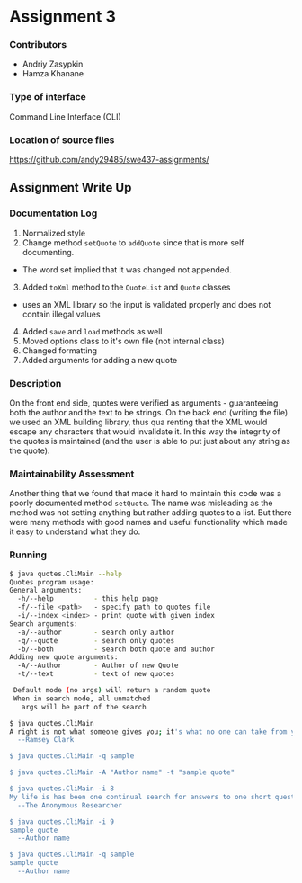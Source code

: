 # Assignment 3

### Contributors
- Andriy Zasypkin
- Hamza Khanane

### Type of interface
Command Line Interface (CLI)

### Location of source files
https://github.com/andy29485/swe437-assignments/

<div style="page-break-after: always;"></div>

## Assignment Write Up

### Documentation Log
1. Normalized style
2. Change method `setQuote` to `addQuote` since that is more self documenting.
  - The word set implied that it was changed not appended.
3. Added `toXml` method to the `QuoteList` and `Quote` classes
  - uses an XML library so the input is validated properly and does
    not contain illegal values
4. Added `save` and `load` methods as well
5. Moved options class to it's own file (not internal class)
6. Changed formatting
7. Added arguments for adding a new quote

### Description
  On the front end side, quotes were verified as arguments - guaranteeing
both the author and the text to be strings. On the back end (writing the file)
we used an XML building library, thus qua renting that the XML would escape any
characters that would invalidate it. In this way the integrity of the quotes is
maintained (and the user is able to put just about any string as the quote).

### Maintainability Assessment
  Another thing that we found that made it hard to maintain this code was a
poorly documented method `setQuote`. The name was misleading as the method
was not setting anything but rather adding quotes to a list. But there were
many methods with good names and useful functionality which made it easy to
understand what they do.

### Running
```bash
$ java quotes.CliMain --help
Quotes program usage:
General arguments:
  -h/--help          - this help page
  -f/--file <path>   - specify path to quotes file
  -i/--index <index> - print quote with given index
Search arguments:
  -a/--author        - search only author
  -q/--quote         - search only quotes
  -b/--both          - search both quote and author
Adding new quote arguments:
  -A/--Author        - Author of new Quote
  -t/--text          - text of new quotes

 Default mode (no args) will return a random quote
 When in search mode, all unmatched
   args will be part of the search

$ java quotes.CliMain 
A right is not what someone gives you; it's what no one can take from you.
  --Ramsey Clark

$ java quotes.CliMain -q sample

$ java quotes.CliMain -A "Author name" -t "sample quote"

$ java quotes.CliMain -i 8
My life is has been one continual search for answers to one short question. The subject and the answer changes, but the question remains simply" "Why?".
  --The Anonymous Researcher

$ java quotes.CliMain -i 9
sample quote
  --Author name

$ java quotes.CliMain -q sample
sample quote
  --Author name
```

